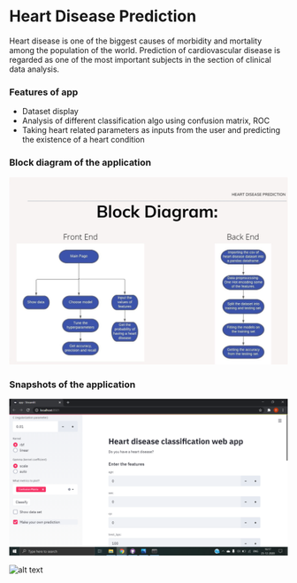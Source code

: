 # Heart Disease Prediction

Heart disease is one of the biggest causes of morbidity and mortality among the population of the world. Prediction of cardiovascular disease is regarded as one of the most important subjects in the section of clinical data analysis.

### Features of app
* Dataset display
* Analysis of different classification algo using confusion matrix, ROC
* Taking heart related parameters as inputs from the user and predicting the existence of a heart condition

### Block diagram of the application

![alt text](https://github.com/DefuseTeam/Heart-Disease-Prediction/blob/master/Screenshots/block_diagram.jpg)

### Snapshots of the application

![alt text](https://github.com/DefuseTeam/Heart-Disease-Prediction/blob/master/Screenshots/user_input.png)

![alt text]()
